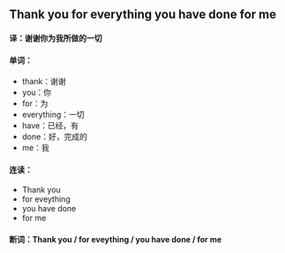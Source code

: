 ## Thank you for everything you have done for me

#### 译：谢谢你为我所做的一切

#### 单词：

- thank：谢谢
- you：你
- for：为
- everything：一切
- have：已经，有
- done：好，完成的
- me：我

#### 连读：

- Thank you
- for eveything
- you have done
- for me

#### 断词：Thank you / for eveything / you have done / for me
